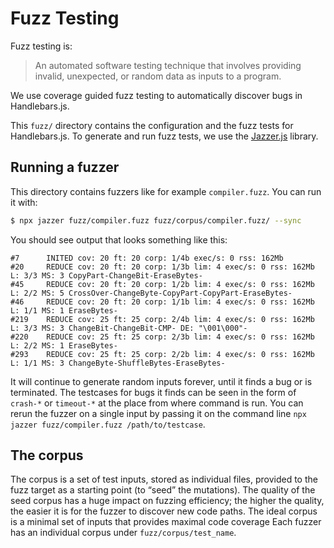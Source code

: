 # Fuzz Testing

Fuzz testing is:

> An automated software testing technique that involves providing invalid, unexpected, or random data as inputs to a program.

We use coverage guided fuzz testing to automatically discover bugs in Handlebars.js.

This `fuzz/` directory contains the configuration and the fuzz tests for Handlebars.js.
To generate and run fuzz tests, we use the [Jazzer.js](https://github.com/CodeIntelligenceTesting/jazzer.js/) library.

## Running a fuzzer

This directory contains fuzzers like for example `compiler.fuzz`. You can run it with:

```sh
$ npx jazzer fuzz/compiler.fuzz fuzz/corpus/compiler.fuzz/ --sync
```

You should see output that looks something like this:

```
#7      INITED cov: 20 ft: 20 corp: 1/4b exec/s: 0 rss: 162Mb
#20     REDUCE cov: 20 ft: 20 corp: 1/3b lim: 4 exec/s: 0 rss: 162Mb L: 3/3 MS: 3 CopyPart-ChangeBit-EraseBytes-
#45     REDUCE cov: 20 ft: 20 corp: 1/2b lim: 4 exec/s: 0 rss: 162Mb L: 2/2 MS: 5 CrossOver-ChangeByte-CopyPart-CopyPart-EraseBytes-
#46     REDUCE cov: 20 ft: 20 corp: 1/1b lim: 4 exec/s: 0 rss: 162Mb L: 1/1 MS: 1 EraseBytes-
#219    REDUCE cov: 25 ft: 25 corp: 2/4b lim: 4 exec/s: 0 rss: 162Mb L: 3/3 MS: 3 ChangeBit-ChangeBit-CMP- DE: "\001\000"-
#220    REDUCE cov: 25 ft: 25 corp: 2/3b lim: 4 exec/s: 0 rss: 162Mb L: 2/2 MS: 1 EraseBytes-
#293    REDUCE cov: 25 ft: 25 corp: 2/2b lim: 4 exec/s: 0 rss: 162Mb L: 1/1 MS: 3 ChangeByte-ShuffleBytes-EraseBytes-
```

It will continue to generate random inputs forever, until it finds a
bug or is terminated. The testcases for bugs it finds can be seen in
the form of `crash-*` or `timeout-*` at the place from where command is run.
You can rerun the fuzzer on a single input by passing it on the
command line `npx jazzer fuzz/compiler.fuzz /path/to/testcase`.

## The corpus

The corpus is a set of test inputs, stored as individual files,
provided to the fuzz target as a starting point (to “seed” the mutations).
The quality of the seed corpus has a huge impact on fuzzing efficiency;
the higher the quality, the easier it is for the fuzzer to discover new code paths.
The ideal corpus is a minimal set of inputs that provides maximal code coverage
Each fuzzer has an individual corpus under `fuzz/corpus/test_name`.
